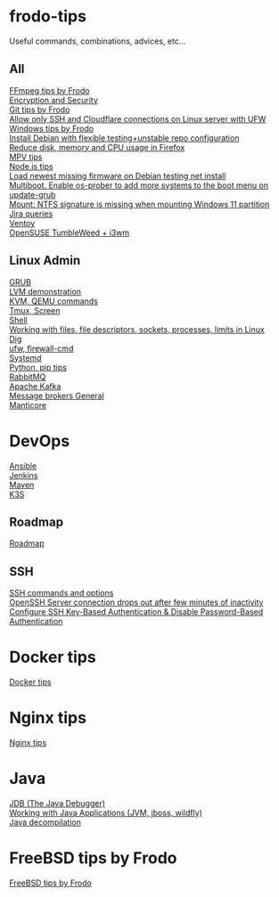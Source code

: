 # frodo-tips
Useful commands, combinations, advices, etc...
## All
[FFmpeg tips by Frodo](https://github.com/Frodo-Web/frodo-tips/blob/main/ffmpeg.md) <br>
[Encryption and Security](https://github.com/Frodo-Web/frodo-tips/blob/main/encryption-security.md) <br>
[Git tips by Frodo](https://github.com/Frodo-Web/frodo-tips/blob/main/git.md) <br>
[Allow only SSH and Cloudflare connections on Linux server with UFW](https://github.com/Frodo-Web/frodo-tips/blob/main/ufw%20allow%20only%20cloudflare%20and%20ssh%20connections/ufw-cloudflare-and-ssh.md) <br>
[Windows tips by Frodo](https://github.com/Frodo-Web/frodo-tips/blob/main/Windows.md) <br>
[Install Debian with flexible testing+unstable repo configuration](https://github.com/Frodo-Web/frodo-tips/blob/main/debian-to-flexible-testing%2Bunstable.md) <br>
[Reduce disk, memory and CPU usage in Firefox](https://github.com/Frodo-Web/frodo-tips/blob/main/reduce-disk-memory-cpu-usage-in-firefox.md) <br>
[MPV tips](https://github.com/Frodo-Web/frodo-tips/blob/main/mpv.md) <br>
[Node.js tips](https://github.com/Frodo-Web/frodo-tips/blob/main/nodejs.md) <br>
[Load newest missing firmware on Debian testing net install](https://github.com/Frodo-Web/frodo-tips/blob/main/missing-firmware-debian.md) <br>
[Multiboot. Enable os-prober to add more systems to the boot menu on update-grub](https://github.com/Frodo-Web/frodo-tips/blob/main/enable-os-prober-to-detect-more-systems-on-update-grub.md) <br>
[Mount: NTFS signature is missing when mounting Windows 11 partition](https://github.com/Frodo-Web/frodo-tips/blob/main/mount-NTFS-signature-is-missing-windows-11.md) <br>
[Jira queries](https://github.com/Frodo-Web/frodo-tips/blob/main/All/Jira.md) <br>
[Ventoy](https://github.com/Frodo-Web/frodo-tips/blob/main/All/Ventoy.md) <br>
[OpenSUSE TumbleWeed + i3wm](https://github.com/Frodo-Web/frodo-tips/blob/main/All/i3wm-opensuse.md) <br>
## Linux Admin
[GRUB](https://github.com/Frodo-Web/frodo-tips/blob/main/linux-admin/grub.md) <br>
[LVM demonstration](https://github.com/Frodo-Web/frodo-tips/blob/main/linux-admin/lvm.md) <br>
[KVM, QEMU commands](https://github.com/Frodo-Web/frodo-tips/blob/main/linux-admin/KVM-QEMU.md) <br>
[Tmux, Screen](https://github.com/Frodo-Web/frodo-tips/blob/main/linux-admin/tmux-screen.md) <br>
[Shell](https://github.com/Frodo-Web/frodo-tips/blob/main/linux-admin/shell.md) <br>
[Working with files, file descriptors, sockets, processes, limits in Linux](https://github.com/Frodo-Web/frodo-tips/blob/main/linux-admin/files-fds-sockets-limits.md) <br>
[Dig](https://github.com/Frodo-Web/frodo-tips/blob/main/linux-admin/dig.md) <br>
[ufw, firewall-cmd](https://github.com/Frodo-Web/frodo-tips/blob/main/linux-admin/ufw-firewall-cmd.md) <br>
[Systemd](https://github.com/Frodo-Web/frodo-tips/blob/main/linux-admin/systemd.md) <br>
[Python, pip tips](https://github.com/Frodo-Web/frodo-tips/blob/main/linux-admin/python-pip.md) <br>
[RabbitMQ](https://github.com/Frodo-Web/frodo-tips/blob/main/linux-admin/rabbitmq.md) <br>
[Apache Kafka](https://github.com/Frodo-Web/frodo-tips/blob/main/linux-admin/apache-kafka.md) <br>
[Message brokers General](https://github.com/Frodo-Web/frodo-tips/blob/main/linux-admin/message-brokers.md) <br>
[Manticore](https://github.com/Frodo-Web/frodo-tips/blob/main/linux-admin/manticore.md) <br>
# DevOps
[Ansible](https://github.com/Frodo-Web/frodo-tips/blob/main/devops/ansible.md) <br>
[Jenkins](https://github.com/Frodo-Web/frodo-tips/blob/main/devops/jenkins.md) <br>
[Maven](https://github.com/Frodo-Web/frodo-tips/blob/main/devops/maven.md) <br>
[K3S](https://github.com/Frodo-Web/frodo-tips/blob/main/devops/k3s.md) <br>
## Roadmap
[Roadmap](https://github.com/Frodo-Web/frodo-tips/blob/main/All/Roadmap.md) <br>
## SSH
[SSH commands and options](https://github.com/Frodo-Web/frodo-tips/blob/main/ssh-commands.md) <br>
[OpenSSH Server connection drops out after few minutes of inactivity](https://github.com/Frodo-Web/frodo-tips/blob/main/ssh-connection-drops-out-on-inactivity.md) <br>
[Configure SSH Key-Based Authentication & Disable Password-Based Authentication](https://github.com/Frodo-Web/frodo-tips/blob/main/ssh-key-based-authentication.md) <br>
# Docker tips
[Docker tips](https://github.com/Frodo-Web/frodo-tips/blob/main/docker.md) <br>
# Nginx tips
[Nginx tips](https://github.com/Frodo-Web/frodo-tips/blob/main/nginx-tips/nginx.md) <br>
# Java
[JDB (The Java Debugger)](https://github.com/Frodo-Web/frodo-tips/blob/main/java/jdb.md) <br>
[Working with Java Applications (JVM, jboss, wildfly)](https://github.com/Frodo-Web/frodo-tips/blob/main/java/java-app.md) <br>
[Java decompilation](https://github.com/Frodo-Web/frodo-tips/blob/main/java/java-decompile.md) <br>
# FreeBSD tips by Frodo
[FreeBSD tips by Frodo](https://github.com/Frodo-Web/frodo-tips/blob/main/FreeBSD-tips-by-Frodo/FreeBSD-tips-by-Frodo.md)

